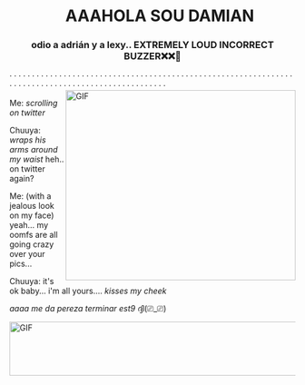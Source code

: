 
<h1 align="center">ㅤAAAHOLA SOU DAMIAN
</div>
<h3 align="center">odio a adrián y a lexy.. EXTREMELY LOUD INCORRECT BUZZER❌❌🚫</h3>
· · · · · · · · · · · · · · · · · · · · · · · · · · · · · · · · · · · · · · · · · · · ·  · · · · · · · · · · · · · · · · · · · · · · · · · · · · · · · · · · · · · · · · · · · · · · · · · · · · · ·
  <img align="right" top="500" height="335" width="405" alt="GIF" src="https://github.com/damiansito7u7/damiansito7u7/blob/main/ce2417806ae5865b35d6dab6cb810a69.jpg">
</a>

 Me: *scrolling on twitter*

Chuuya: *wraps his arms around my waist* heh.. on twitter again?

Me: (with a jealous look on my face) yeah... my oomfs are all going crazy over your pics...

Chuuya: it's ok baby... i'm all yours.... *kisses my cheek*

_aaaa me da pereza terminar est9_ ദ്ദി(⎚_⎚)


  <img align="left" top="900" height="95" width="565" alt="GIF" src="https://github.com/damiansito7u7/damiansito7u7/blob/main/fd34d198c0b112e14cea59565b9aac30.jpg">
